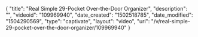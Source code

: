 {
    "title": "Real Simple 29-Pocket Over-the-Door Organizer",
    "description": "",
    "videoid": "109969940",
    "date_created": "1502518785",
    "date_modified": "1504290569",
    "type": "captivate",
    "layout": "video",
    "url": "\/v\/real-simple-29-pocket-over-the-door-organizer\/109969940"
}